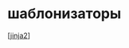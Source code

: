 # шаблонизаторы

[[jinja2]]

[//begin]: # "Autogenerated link references for markdown compatibility"
[jinja2]: ../notes/jinja2 "jinja2"
[//end]: # "Autogenerated link references"